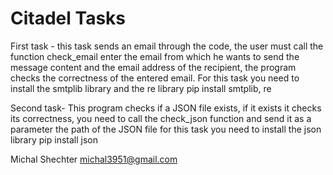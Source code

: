 # Citadel Tasks
First task -
this task sends an email through the code, 
the user must call the function check_email enter the email from which he wants to send the message content and the email address of the recipient, 
the program checks the correctness of the entered email.
For this task you need to install the smtplib library and the re library
pip install smtplib, re

Second task-
This program checks if a JSON file exists,
if it exists it checks its correctness,
you need to call the check_json function and send it as a parameter the path of the JSON file 
for this task you need to install the json library
pip install json


Michal Shechter 
michal3951@gmail.com
